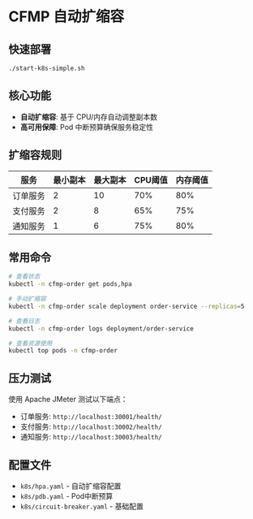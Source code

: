# CFMP 自动扩缩容

## 快速部署
```bash
./start-k8s-simple.sh
```

## 核心功能
- **自动扩缩容**: 基于 CPU/内存自动调整副本数
- **高可用保障**: Pod 中断预算确保服务稳定性

## 扩缩容规则
| 服务 | 最小副本 | 最大副本 | CPU阈值 | 内存阈值 |
|------|---------|---------|---------|----------|
| 订单服务 | 2 | 10 | 70% | 80% |
| 支付服务 | 2 | 8 | 65% | 75% |
| 通知服务 | 1 | 6 | 75% | 80% |

## 常用命令
```bash
# 查看状态
kubectl -n cfmp-order get pods,hpa

# 手动扩缩容
kubectl -n cfmp-order scale deployment order-service --replicas=5

# 查看日志
kubectl -n cfmp-order logs deployment/order-service

# 查看资源使用
kubectl top pods -n cfmp-order
```

## 压力测试
使用 Apache JMeter 测试以下端点：
- 订单服务: `http://localhost:30001/health/`
- 支付服务: `http://localhost:30002/health/`
- 通知服务: `http://localhost:30003/health/`

## 配置文件
- `k8s/hpa.yaml` - 自动扩缩容配置
- `k8s/pdb.yaml` - Pod中断预算
- `k8s/circuit-breaker.yaml` - 基础配置